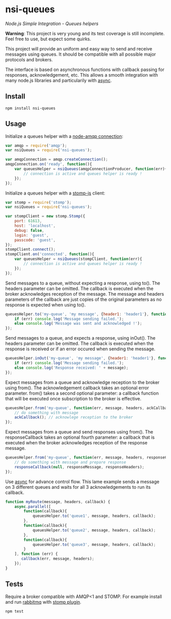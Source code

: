 nsi-queues
==========

*Node.js Simple Integration - Queues helpers*

**Warning**: This project is very young and its test coverage is still incomplete. Feel free to use, but expect some quirks.

This project will provide an uniform and easy way to send and receive messages using queues.
It should be compatible with all possible major protocols and brokers.

The interface is based on asynchronous functions with callback passing for responses, acknowledgement, etc.
This allows a smooth integration with many node.js libraries and particularily with [async](https://github.com/caolan/async).

Install
-------

	npm install nsi-queues

Usage
-----

Initialize a queues helper with a [node-amqp connection](https://github.com/postwait/node-amqp):

```js
var amqp = require('amqp');
var nsiQueues = require('nsi-queues');

var amqpConnection = amqp.createConnection();
amqpConnection.on('ready', function(){
	var queuesHelper = nsiQueues(amqpConnectionProducer, function(err){
		// connection is active and queues helper is ready !
	});
});
```

Initialize a queues helper with a [stomp-js](https://github.com/benjaminws/stomp-js) client:

```js
var stomp = require('stomp');
var nsiQueues = require('nsi-queues');

var stompClient = new stomp.Stomp({
	port: 61613,
	host: 'localhost',
	debug: false,
	login: 'guest',
	passcode: 'guest',
});
stompClient.connect();
stompClient.on('connected', function(){
	var queuesHelper = nsiQueues(stompClient, function(err){
		// connection is active and queues helper is ready !
	});
});
```

Send messages to a queue, without expecting a response, using to().
The headers parameter can be omitted.
The callback is executed when the broker acknowledges reception of the message.
The message and headers parameters of the callback are just copies of the original parameters as no response is expected when using to().

```js
queuesHelper.to('my-queue', 'my message', {header1: 'header1'}, function(err, message, headers) {
	if (err) console.log('Message sending failed.');
	else console.log('Message was sent and acknowledged !');
});
```

Send messages to a queue, and expects a response, using inOut().
The headers parameter can be omitted.
The callback is executed when the response is received or if an error occured when sending the message.

```js
queuesHelper.inOut('my-queue', 'my message', {header1: 'header1'}, function(err, message, headers) {
	if (err) console.log('Message sending failed.');
	else console.log('Response received: ' + message);
});
```

Expect messages from a queue and acknowledge reception to the broker using from().
The acknowledgement callback takes an optional error parameter.
from() takes a second optional parameter: a callback function that will be executed once subscription to the broker is effective.

```js
queuesHelper.from('my-queue', function(err, message, headers, ackCallback) {
	// do something with message
	ackCallback(); // acknowlege reception to the broker
});
```

Expect messages from a queue and send responses using from().
The responseCallback takes an optional fourth parameter: a callback that is executed when the broker acknowledges reception of the response message.

```js
queuesHelper.from('my-queue', function(err, message, headers, responseCallback) {
	// do something with message and prepare response
	responseCallback(null, responseMessage, responseHeaders);
});
```

Use [async](https://github.com/caolan/async) for advance control flow.
This lame example sends a message on 3 different queues and waits for all 3 acknowledgements to run its callback.

```js	
function myRoute(message, headers, callback) {
	async.parallel([
	    function(callback){
	        queuesHelper.to('queue1', message, headers, callback);
	    },
	    function(callback){
	        queuesHelper.to('queue2', message, headers, callback);
	    },
	    function(callback){
	        queuesHelper.to('queue3', message, headers, callback);
	    }
	], function (err) {
	   callback(err, message, headers);
	});	
}
```
	
Tests
-----

Require a broker compatible with AMQP<1 and STOMP. For example install and run [rabbitmq](https://www.rabbitmq.com/) with [stomp plugin](http://www.rabbitmq.com/stomp.html).

    npm test
